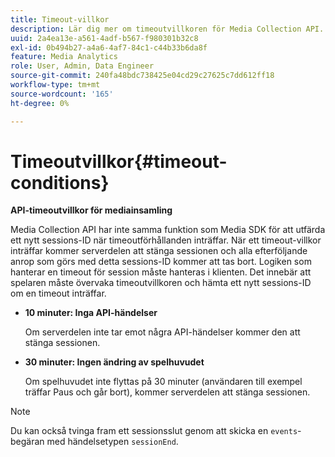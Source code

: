 ```yaml
---
title: Timeout-villkor
description: Lär dig mer om timeoutvillkoren för Media Collection API.
uuid: 2a4ea13e-a561-4adf-b567-f980301b32c8
exl-id: 0b494b27-a4a6-4af7-84c1-c44b33b6da8f
feature: Media Analytics
role: User, Admin, Data Engineer
source-git-commit: 240fa48bdc738425e04cd29c27625c7dd612ff18
workflow-type: tm+mt
source-wordcount: '165'
ht-degree: 0%

---
```


# Timeoutvillkor{#timeout-conditions}

**API-timeoutvillkor för mediainsamling**

Media Collection API har inte samma funktion som Media SDK för att utfärda ett nytt sessions-ID när timeoutförhållanden inträffar. När ett timeout-villkor inträffar kommer serverdelen att stänga sessionen och alla efterföljande anrop som görs med detta sessions-ID kommer att tas bort. Logiken som hanterar en timeout för session måste hanteras i klienten. Det innebär att spelaren måste övervaka timeoutvillkoren och hämta ett nytt sessions-ID om en timeout inträffar.

* **10 minuter: Inga API-händelser**

  Om serverdelen inte tar emot några API-händelser kommer den att stänga sessionen.
* **30 minuter: Ingen ändring av spelhuvudet**

  Om spelhuvudet inte flyttas på 30 minuter (användaren till exempel träffar Paus och går bort), kommer serverdelen att stänga sessionen.

>[!NOTE]
>
>Du kan också tvinga fram ett sessionsslut genom att skicka en `events`-begäran med händelsetypen `sessionEnd`.
